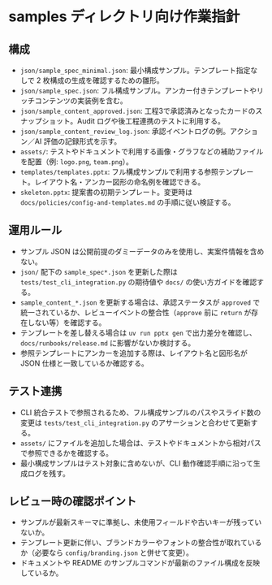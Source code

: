 # samples ディレクトリ向け作業指針

## 構成
- `json/sample_spec_minimal.json`: 最小構成サンプル。テンプレート指定なしで 2 枚構成の生成を確認するための雛形。
- `json/sample_spec.json`: フル構成サンプル。アンカー付きテンプレートやリッチコンテンツの実装例を含む。
- `json/sample_content_approved.json`: 工程3で承認済みとなったカードのスナップショット。Audit ログや後工程連携のテストに利用する。
- `json/sample_content_review_log.json`: 承認イベントログの例。アクション／AI 評価の記録形式を示す。
- `assets/`: テストやドキュメントで利用する画像・グラフなどの補助ファイルを配置（例: `logo.png`, `team.png`）。
- `templates/templates.pptx`: フル構成サンプルで利用する参照テンプレート。レイアウト名・アンカー図形の命名例を確認できる。
- `skeleton.pptx`: 提案書の初期テンプレート。変更時は `docs/policies/config-and-templates.md` の手順に従い検証する。

## 運用ルール
- サンプル JSON は公開前提のダミーデータのみを使用し、実案件情報を含めない。
- `json/` 配下の `sample_spec*.json` を更新した際は `tests/test_cli_integration.py` の期待値や `docs/` の使い方ガイドを確認する。
- `sample_content_*.json` を更新する場合は、承認ステータスが `approved` で統一されているか、レビューイベントの整合性（`approve` 前に `return` が存在しない等）を確認する。
- テンプレートを差し替える場合は `uv run pptx gen` で出力差分を確認し、`docs/runbooks/release.md` に影響がないか検討する。
- 参照テンプレートにアンカーを追加する際は、レイアウト名と図形名が JSON 仕様と一致しているか確認する。

## テスト連携
- CLI 統合テストで参照されるため、フル構成サンプルのパスやスライド数の変更は `tests/test_cli_integration.py` のアサーションと合わせて更新する。
- `assets/` にファイルを追加した場合は、テストやドキュメントから相対パスで参照できるかを確認する。
- 最小構成サンプルはテスト対象に含めないが、CLI 動作確認手順に沿って生成ログを残す。

## レビュー時の確認ポイント
- サンプルが最新スキーマに準拠し、未使用フィールドや古いキーが残っていないか。
- テンプレート更新に伴い、ブランドカラーやフォントの整合性が取れているか（必要なら `config/branding.json` と併せて変更）。
- ドキュメントや README のサンプルコマンドが最新のファイル構成を反映しているか。
